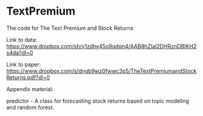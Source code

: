 # TextPremium
The code for The Text Premium and Stock Returns

Link to data: https://www.dropbox.com/sh/y1zdhy45o9qdqn4/AAB8hZlaI2DHRznDBlKH2s4da?dl=0

Link to paper: https://www.dropbox.com/s/dngb9wz0fwwc3q5/TheTextPremiumandStockReturns.pdf?dl=0


Appendix material:

predictor - A class for forecasting stock returns based on topic modeling and random forest.


